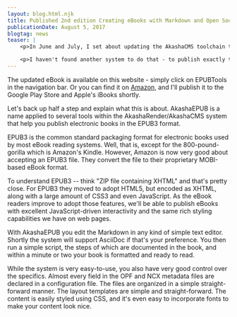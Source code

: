 ```yaml
---
layout: blog.html.njk
title: Published 2nd edition Creating eBooks with Markdown and Open Source Tools
publicationDate: August 5, 2017
blogtag: news
teaser: |
    <p>In June and July, I set about updating the AkashaCMS toolchain to be based on AkashaRender.  The AkashaEPUB toolchain also had to change, and that necessitated a new edition of <em>Creating eBooks with Markdown and Open Source Tools</em>.  This book is the official guide for using AkashaCMS/AkashaEPUB tools to build electronic books.  The major feature addition, despite it being much easier to configure AkashaRender to produce EPUB's, is that you can now publish to both EPUB and Website from the same content. </p>

    <p>I haven't found another system to do that - to publish exactly the same content as either EPUB or a Website.  Okay, that's not quite right since Gitbook can publish to EPUB, MOBI, PDF or online.  However, Gitbook limits you to using their servers which just doesn't make sense.  Rendering EPUB's and Websites is a lightweight lightweight enough to run on your laptop.  Why use a SaaS eBook-publishing system that ensnare's you into using their server?  With AkashaEPUB, you get a light-weight system that can run on any computer, and publish EPUB's or websites.</p>
---
```


The updated eBook is available on this website - simply click on EPUBTools in the navigation bar.  Or you can find it on [Amazon](http://amzn.to/2fiIk41), and I'll publish it to the Google Play Store and Apple's iBooks shortly.  

Let's back up half a step and explain what this is about.  AkashaEPUB is a name applied to several tools within the AkashaRender/AkashaCMS system that help you publish electronic books in the EPUB3 format.

EPUB3 is the common standard packaging format for electronic books used by most eBook reading systems.  Well, that is, except for the 800-pound-gorilla which is Amazon's Kindle.  However, Amazon is now very good about accepting an EPUB3 file.  They convert the file to their proprietary MOBI-based eBook format.

To understand EPUB3 -- think "ZIP file containing XHTML" and that's pretty close.  For EPUB3 they moved to adopt HTML5, but encoded as XHTML, along with a large amount of CSS3 and even JavaScript.  As the eBook readers improve to adopt those features, we'll be able to publish eBooks with excellent JavaScript-driven interactivity and the same rich styling capabilities we have on web pages.

With AkashaEPUB you edit the Markdown in any kind of simple text editor.  Shortly the system will support AsciiDoc if that's your preference.  You then run a simple script, the steps of which are documented in the book, and within a minute or two your book is formatted and ready to read.

While the system is very easy-to-use, you also have very good control over the specifics.  Almost every field in the OPF and NCX metadata files are declared in a configuration file.  The files are organized in a simple straight-forward manner.  The layout templates are simple and straight-forward.  The content is easily styled using CSS, and it's even easy to incorporate fonts to make your content look nice.
